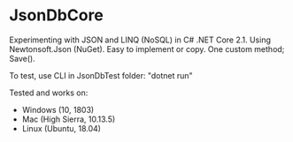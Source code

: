 # JsonDbCore
Experimenting with JSON and LINQ (NoSQL) in C# .NET Core 2.1. Using Newtonsoft.Json (NuGet). Easy to implement or copy. One custom method; Save().

To test, use CLI in JsonDbTest folder: "dotnet run"

Tested and works on:
- Windows (10, 1803)
- Mac (High Sierra, 10.13.5)
- Linux (Ubuntu, 18.04)
